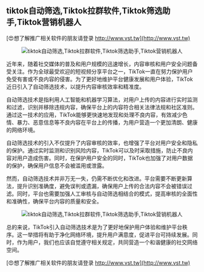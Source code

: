 ## **tiktok自动筛选,Tiktok拉群软件,Tiktok筛选助手,Tiktok营销机器人**

[😍想了解推广相关软件的朋友请登录 http://www.vst.tw](http://www.vst.tw)

 <center><img src="https://vst.tw/MP4/tuiguang/png/2.png" alt="tiktok自动筛选,Tiktok拉群软件,Tiktok筛选助手,Tiktok营销机器人"></center>

近年来，随着社交媒体的普及和用户规模的迅速增长，内容审核和用户安全问题备受关注。作为全球最受欢迎的短视频分享平台之一，TikTok一直在努力保护用户免受有害或不良内容的侵害。为了更好地维护平台健康发展和用户体验，TikTok近日引入了自动筛选技术，以提升内容审核效率和精准度。

自动筛选技术是指利用人工智能和机器学习算法，对用户上传的内容进行实时监测和过滤，识别并移除违规内容，确保平台上的内容符合相关法律法规和社区准则。通过这一技术的应用，TikTok能够更快速地发现和处理不良内容，有效减少色情、暴力、恶意信息等不良内容在平台上的传播，为用户营造一个更加清朗、健康的网络环境。

自动筛选技术的引入不仅提升了内容审核的效率，也增强了平台对用户安全和隐私的保护。通过实时监测和识别风险内容，TikTok可以及时采取措施，防止不良内容对用户造成伤害。同时，在保护用户安全的同时，TikTok也加强了对用户数据的保护，确保用户信息不会被滥用或泄露。

然而，自动筛选技术并非万无一失，仍需不断优化和改进。平台需要不断更新算法，提升识别准确度，避免误判或遗漏，确保用户上传的合法内容不会被错误过滤。同时，平台也需要加强人工审核与自动筛选相结合的模式，提高审核的全面性和准确性，确保平台内容的质量和安全。

 <center><img src="https://vst.tw/MP4/tuiguang/png/2.png" alt="tiktok自动筛选,Tiktok拉群软件,Tiktok筛选助手,Tiktok营销机器人"></center>

总的来说，TikTok引入自动筛选技术是为了更好地保护用户体验和维护平台秩序。这一举措将有助于净化网络环境，提升用户满意度，促进平台可持续发展。同时，作为用户，我们也应该自觉遵守相关规定，共同营造一个和谐健康的社交网络空间。

[😍想了解推广相关软件的朋友请登录 http://www.vst.tw](http://www.vst.tw)



